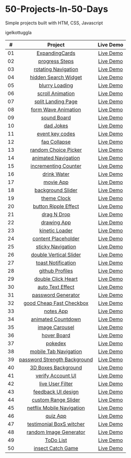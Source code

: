 # 50-Projects-In-50-Days

Simple projects built with HTM, CSS, Javascript

igelkottuggla

|  #  |                                                                  Project                                                                   |                                  Live Demo                                   |
| :-: | :----------------------------------------------------------------------------------------------------------------------------------------: | :--------------------------------------------------------------------------: |
| 01  |             [ExpandingCards](https://github.com/igelkottuggla/50-Projects-In-50-Days/tree/master/1st%20Day%20__ExpandingCards)             |       [Live Demo](https://igelkottuggla-expanding-cards.netlify.app/)        |
| 02  |               [progress Steps](https://github.com/igelkottuggla/50-Projects-In-50-Days/tree/master/2nd%20Day__progressSteps)               |        [Live Demo](https://igelkottuggla-progress-steps.netlify.app/)        |
| 03  |         [rotating Navigation](https://github.com/igelkottuggla/50-Projects-In-50-Days/tree/master/3d%20Day%20__rotatingNavigation)         |     [Live Demo](https://igelkottuggla-rotating-navigation.netlify.app/)      |
| 04  |        [hidden Search Widget](https://github.com/igelkottuggla/50-Projects-In-50-Days/tree/master/4%20th%20Day__hiddenSearchWidget)        |     [Live Demo](https://igelkottuggla-hidden-search-widget.netlify.app/)     |
| 05  |               [blurry Loading](https://github.com/igelkottuggla/50-Projects-In-50-Days/tree/master/5th%20Day__blurryLoading)               |        [Live Demo](https://igelkottuggla-blurry-loading.netlify.app/)        |
| 06  |             [scroll Animation](https://github.com/igelkottuggla/50-Projects-In-50-Days/tree/master/6th%20Day__scrollAnimation)             |       [Live Demo](https://igelkottuggla-scroll-animation.netlify.app/)       |
| 07  |           [split Landing Page](https://github.com/igelkottuggla/50-Projects-In-50-Days/tree/master/7th%20Day__splitLandingPage)            |      [Live Demo](https://igelkottuggla-split-landing-page.netlify.app/)      |
| 08  |          [form Wave Animation](https://github.com/igelkottuggla/50-Projects-In-50-Days/tree/master/8th%20Day__formWaveAnimation)           |     [Live Demo](https://igelkottuggla-form-wave-animation.netlify.app/)      |
| 09  |                  [sound Board](https://github.com/igelkottuggla/50-Projects-In-50-Days/tree/master/9th%20Day__soundBoard)                  |          [Live Demo](https://igelkottuggla-soundboard.netlify.app/)          |
| 10  |                  [dad Jokes](https://github.com/igelkottuggla/50-Projects-In-50-Days/tree/master/10th%20Day__%20dadJokes)                  |          [Live Demo](https://igelkottuggla-dad-jokes.netlify.app/)           |
| 11  |              [event key codes](https://github.com/igelkottuggla/50-Projects-In-50-Days/tree/master/11th%20Day__eventKeyCodes)              |       [Live Demo](https://igelkottuggla-event-key-codes.netlify.app/)        |
| 12  |                [faq Collapse](https://github.com/igelkottuggla/50-Projects-In-50-Days/tree/master/12th%20Day___faqCollapse)                |         [Live Demo](https://igelkottuggla-faq-collapse.netlify.app/)         |
| 13  |         [random Choice Picker](https://github.com/igelkottuggla/50-Projects-In-50-Days/tree/master/13th%20Day__randomChoicePicker)         |     [Live Demo](https://igelkottuggla-random-choice-picker.netlify.app/)     |
| 14  |         [animated Navigation](https://github.com/igelkottuggla/50-Projects-In-50-Days/tree/master/14thDay__%20animatedNavigation)          |     [Live Demo](https://igelkottuggla-animated-navigation.netlify.app/)      |
| 15  |        [incrementing Counter](https://github.com/igelkottuggla/50-Projects-In-50-Days/tree/master/15th%20Day__incrementingCounter)         |     [Live Demo](https://igelkottuggla-incrementing-counter.netlify.app/)     |
| 16  |                 [drink Water](https://github.com/igelkottuggla/50-Projects-In-50-Days/tree/master/16th%20Day__drinkWater)                  |         [Live Demo](https://igelkottuggla-drink-water.netlify.app/)          |
| 17  |                   [movie App](https://github.com/igelkottuggla/50-Projects-In-50-Days/tree/master/17th%20Day__movieApp)                    |          [Live Demo](https://igelkottuggla-movie-app.netlify.app/)           |
| 18  |           [background Slider](https://github.com/igelkottuggla/50-Projects-In-50-Days/tree/master/18th%20Day__backgroundSlider)            |      [Live Demo](https://igelkottuggla-background-slider.netlify.app/)       |
| 19  |                 [theme Clock](https://github.com/igelkottuggla/50-Projects-In-50-Days/tree/master/19th%20Day__themeClock)                  |         [Live Demo](https://igelkottuggla-theme-clock.netlify.app/)          |
| 20  |         [button Ripple Effect](https://github.com/igelkottuggla/50-Projects-In-50-Days/tree/master/20th%20Day__buttonRippleEffect)         |     [Live Demo](https://igelkottuggla-button-ripple-effect.netlify.app/)     |
| 21  |               [drag N Drop](https://github.com/igelkottuggla/50-Projects-In-50-Days/tree/master/21st%20Day__drag%20_N_Drop)                |         [Live Demo](https://igelkottuggla-drag-n-drop.netlify.app/)          |
| 22  |                 [drawing App](https://github.com/igelkottuggla/50-Projects-In-50-Days/tree/master/22nd%20Day__drawingApp)                  |         [Live Demo](https://igelkottuggla-drawing-app.netlify.app/)          |
| 23  |               [kinetic Loader](https://github.com/igelkottuggla/50-Projects-In-50-Days/tree/master/23d%20Day__kineticLoader)               |        [Live Demo](https://igelkottuggla-kinetic-loader.netlify.app/)        |
| 24  |         [content Placeholder](https://github.com/igelkottuggla/50-Projects-In-50-Days/tree/master/24th%20Day__contentPlaceholder)          |     [Live Demo](https://igelkottuggla-content-placeholder.netlify.app/)      |
| 25  |           [sticky Navigation](https://github.com/igelkottuggla/50-Projects-In-50-Days/tree/master/25th%20Day__stickyNavigation)            |      [Live Demo](https://igelkottuggla-sticky-navigation.netlify.app/)       |
| 26  |       [double Vertical Slider](https://github.com/igelkottuggla/50-Projects-In-50-Days/tree/master/26th%20Day__doubleVerticalSlider)       |    [Live Demo](https://igelkottuggla-double-vertical-slider.netlify.app/)    |
| 27  |          [toast Notification](https://github.com/igelkottuggla/50-Projects-In-50-Days/tree/master/27th%20Day__toastNotification)           |      [Live Demo](https://igelkottuggla-toast-notification.netlify.app/)      |
| 28  |             [github Profiles](https://github.com/igelkottuggla/50-Projects-In-50-Days/tree/master/28th%20Day__githubProfiles)              |       [Live Demo](https://igelkottuggla-github-profiles.netlify.app/)        |
| 29  |           [double Click Heart](https://github.com/igelkottuggla/50-Projects-In-50-Days/tree/master/29th%20Day__doubleClickHeart)           |      [Live Demo](https://igelkottuggla-double-click-heart.netlify.app/)      |
| 30  |             [auto Text Effect](https://github.com/igelkottuggla/50-Projects-In-50-Days/tree/master/30th%20Day__autoTextEffect)             |       [Live Demo](https://igelkottuggla-autotext-effect.netlify.app/)        |
| 31  |          [password Generator](https://github.com/igelkottuggla/50-Projects-In-50-Days/tree/master/31st%20Day__passwordGenerator)           |      [Live Demo](https://igelkottuggla-password-generator.netlify.app/)      |
| 32  |     [good Cheap Fast Checkbox](https://github.com/igelkottuggla/50-Projects-In-50-Days/tree/master/32nd%20Day__goodCheapFastCheckbox)      |   [Live Demo](https://igelkottuggla-good-cheap-fast-checkbox.netlify.app/)   |
| 33  |                    [notes App](https://github.com/igelkottuggla/50-Projects-In-50-Days/tree/master/33d%20Day__notesApp)                    |          [Live Demo](https://igelkottuggla-note-sapp.netlify.app/)           |
| 34  |          [animated Countdown](https://github.com/igelkottuggla/50-Projects-In-50-Days/tree/master/34th%20Day__animatedCountdown)           |      [Live Demo](https://igelkottuggla-animated-countdown.netlify.app/)      |
| 35  |              [image Carousel](https://github.com/igelkottuggla/50-Projects-In-50-Days/tree/master/35th%20Day__imageCarousel)               |        [Live Demo](https://igelkottuggla-image-carousel.netlify.app/)        |
| 36  |                 [hover Board](https://github.com/igelkottuggla/50-Projects-In-50-Days/tree/master/36th%20Day__hoverboard)                  |          [Live Demo](https://igelkottuggla-hoverboard.netlify.app/)          |
| 37  |                     [pokedex](https://github.com/igelkottuggla/50-Projects-In-50-Days/tree/master/37th%20Day__pokedex)                     |           [Live Demo](https://igelkottuggla-pokedex.netlify.app/)            |
| 38  |        [mobile Tab Navigation](https://github.com/igelkottuggla/50-Projects-In-50-Days/tree/master/38th%20Day__mobileTabNavigation)        |    [Live Demo](https://igelkottuggla-mobile-tab-navigation.netlify.app/)     |
| 39  | [password Strength Background](https://github.com/igelkottuggla/50-Projects-In-50-Days/tree/master/39th%20Day__passwordStrengthBackground) | [Live Demo](https://igelkottuggla-password-strength-background.netlify.app/) |
| 40  |          [3D Boxes Background](https://github.com/igelkottuggla/50-Projects-In-50-Days/tree/master/40th%20Day__3dBoxesBackground)          |     [Live Demo](https://igelkottuggla-3d-boxes-background.netlify.app/)      |
| 41  |            [verify Account UI](https://github.com/igelkottuggla/50-Projects-In-50-Days/tree/master/41st%20Day__verifyAccountUI)            |      [Live Demo](https://igelkottuggla-verify-account-ui.netlify.app/)       |
| 42  |             [live User Filter](https://github.com/igelkottuggla/50-Projects-In-50-Days/tree/master/42nd%20Day__liveUserFilter)             |       [Live Demo](https://igelkottuggla-live-user-filter.netlify.app/)       |
| 43  |           [feedback UI design](https://github.com/igelkottuggla/50-Projects-In-50-Days/tree/master/43d%20Day__feedbackUIdesign)            |      [Live Demo](https://igelkottuggla-feedback-ui-design.netlify.app/)      |
| 44  |          [custom Range Slider](https://github.com/igelkottuggla/50-Projects-In-50-Days/tree/master/44th%20Day__customRangeSlider)          |     [Live Demo](https://igelkottuggla-custom-range-slider.netlify.app/)      |
| 45  |    [netflix Mobile Navigation](https://github.com/igelkottuggla/50-Projects-In-50-Days/tree/master/45th%20Day__netflixMobileNavigation)    |  [Live Demo](https://igelkottuggla-netflix-mobile-navigation.netlify.app/)   |
| 46  |                    [quiz App](https://github.com/igelkottuggla/50-Projects-In-50-Days/tree/master/46th%20Day__quizApp)                     |           [Live Demo](https://igelkottuggla-quiz-app.netlify.app/)           |
| 47  |     [testimonial BoxS witcher](https://github.com/igelkottuggla/50-Projects-In-50-Days/tree/master/47th%20Day__testimonialBoxSwitcher)     |   [Live Demo](https://igelkottuggla-testimonial-box-switcher.netlify.app/)   |
| 48  |       [random Image Generator](https://github.com/igelkottuggla/50-Projects-In-50-Days/tree/master/48th%20Day__randomImageGenerator)       |    [Live Demo](https://igelkottuggla-random-image-generator.netlify.app/)    |
| 49  |                   [ToDo List](https://github.com/igelkottuggla/50-Projects-In-50-Days/tree/master/49th%20Day__toDoList)                    |          [Live Demo](https://igelkottuggla-to-do-list.netlify.app/)          |
| 50  |            [insect Catch Game](https://github.com/igelkottuggla/50-Projects-In-50-Days/tree/master/50th%20Day__insectCatchGame)            |      [Live Demo](https://igelkottuggla-insect-catch-game.netlify.app/)       |
